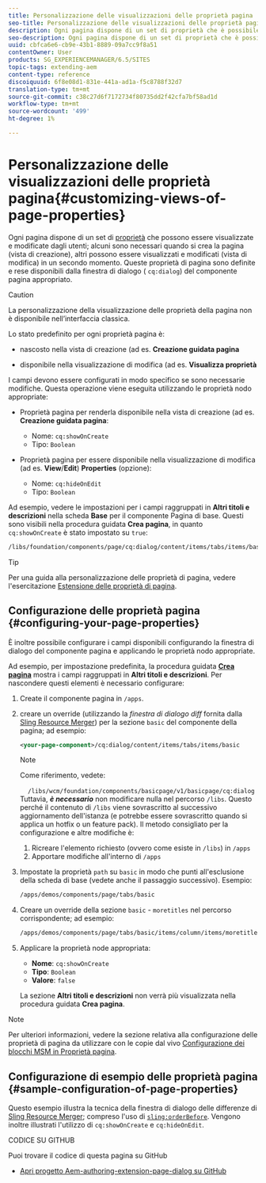 ```yaml
---
title: Personalizzazione delle visualizzazioni delle proprietà pagina
seo-title: Personalizzazione delle visualizzazioni delle proprietà pagina
description: Ogni pagina dispone di un set di proprietà che è possibile modificare come necessario
seo-description: Ogni pagina dispone di un set di proprietà che è possibile modificare come necessario
uuid: cbfca6e6-cb9e-43b1-8889-09a7cc9f8a51
contentOwner: User
products: SG_EXPERIENCEMANAGER/6.5/SITES
topic-tags: extending-aem
content-type: reference
discoiquuid: 6f8e08d1-831e-441a-ad1a-f5c8788f32d7
translation-type: tm+mt
source-git-commit: c38c27d6f7172734f80735dd2f42cfa7bf58ad1d
workflow-type: tm+mt
source-wordcount: '499'
ht-degree: 1%

---
```



# Personalizzazione delle visualizzazioni delle proprietà pagina{#customizing-views-of-page-properties}

Ogni pagina dispone di un set di [proprietà](/help/sites-authoring/editing-page-properties.md) che possono essere visualizzate e modificate dagli utenti; alcuni sono necessari quando si crea la pagina (vista di creazione), altri possono essere visualizzati e modificati (vista di modifica) in un secondo momento. Queste proprietà di pagina sono definite e rese disponibili dalla finestra di dialogo ( `cq:dialog`) del componente pagina appropriato.

>[!CAUTION]
>
>La personalizzazione della visualizzazione delle proprietà della pagina non è disponibile nell’interfaccia classica.

Lo stato predefinito per ogni proprietà pagina è:

* nascosto nella vista di creazione (ad es. **Creazione guidata pagina**

* disponibile nella visualizzazione di modifica (ad es. **Visualizza proprietà**

I campi devono essere configurati in modo specifico se sono necessarie modifiche. Questa operazione viene eseguita utilizzando le proprietà nodo appropriate:

* Proprietà pagina per renderla disponibile nella vista di creazione (ad es. **Creazione guidata pagina**:

   * Nome: `cq:showOnCreate`
   * Tipo: `Boolean`

* Proprietà pagina per essere disponibile nella visualizzazione di modifica (ad es. **View**/**Edit**) **Properties** (opzione):

   * Nome: `cq:hideOnEdit`
   * Tipo: `Boolean`

Ad esempio, vedere le impostazioni per i campi raggruppati in **Altri titoli e descrizioni** nella scheda **Base** per il componente Pagina di base. Questi sono visibili nella procedura guidata **Crea pagina**, in quanto `cq:showOnCreate` è stato impostato su `true`:

```xml
/libs/foundation/components/page/cq:dialog/content/items/tabs/items/basic/items/column/items/moretitles
```

>[!TIP]
>
>Per una guida alla personalizzazione delle proprietà di pagina, vedere l&#39;esercitazione [Estensione delle proprietà di pagina](https://docs.adobe.com/content/help/en/experience-manager-learn/sites/developing/page-properties-technical-video-develop.html).

## Configurazione delle proprietà pagina {#configuring-your-page-properties}

È inoltre possibile configurare i campi disponibili configurando la finestra di dialogo del componente pagina e applicando le proprietà nodo appropriate.

Ad esempio, per impostazione predefinita, la procedura guidata [**Crea pagina**](/help/sites-authoring/managing-pages.md#creating-a-new-page) mostra i campi raggruppati in **Altri titoli e descrizioni**. Per nascondere questi elementi è necessario configurare:

1. Create il componente pagina in `/apps`.
1. creare un override (utilizzando la *finestra di dialogo diff* fornita dalla [Sling Resource Merger](/help/sites-developing/sling-resource-merger.md)) per la sezione `basic` del componente della pagina; ad esempio:

   ```xml
   <your-page-component>/cq:dialog/content/items/tabs/items/basic
   ```

   >[!NOTE]
   >
   >Come riferimento, vedete:
   >
   >    `/libs/wcm/foundation/components/basicpage/v1/basicpage/cq:dialog`
   Tuttavia, ***è necessario*** non modificare nulla nel percorso `/libs`.
   Questo perché il contenuto di `/libs` viene sovrascritto al successivo aggiornamento dell&#39;istanza (e potrebbe essere sovrascritto quando si applica un hotfix o un feature pack).
   Il metodo consigliato per la configurazione e altre modifiche è:
   1. Ricreare l&#39;elemento richiesto (ovvero come esiste in `/libs`) in `/apps`
   1. Apportare modifiche all&#39;interno di `/apps`


1. Impostate la proprietà `path` su `basic` in modo che punti all&#39;esclusione della scheda di base (vedete anche il passaggio successivo). Esempio:

   ```xml
   /apps/demos/components/page/tabs/basic
   ```

1. Creare un override della sezione `basic` - `moretitles` nel percorso corrispondente; ad esempio:

   ```xml
   /apps/demos/components/page/tabs/basic/items/column/items/moretitles
   ```

1. Applicare la proprietà node appropriata:

   * **Nome**: `cq:showOnCreate`
   * **Tipo**: `Boolean`
   * **Valore**:  `false`

   La sezione **Altri titoli e descrizioni** non verrà più visualizzata nella procedura guidata **Crea pagina**.

>[!NOTE]
Per ulteriori informazioni, vedere la sezione relativa alla configurazione delle proprietà di pagina da utilizzare con le copie dal vivo [Configurazione dei blocchi MSM in Proprietà pagina](/help/sites-developing/extending-msm.md#configuring-msm-locks-on-page-properties-touch-enabled-ui).

## Configurazione di esempio delle proprietà pagina {#sample-configuration-of-page-properties}

Questo esempio illustra la tecnica della finestra di dialogo delle differenze di [Sling Resource Merger](/help/sites-developing/sling-resource-merger.md); compreso l&#39;uso di [`sling:orderBefore`](/help/sites-developing/sling-resource-merger.md#properties). Vengono inoltre illustrati l&#39;utilizzo di `cq:showOnCreate` e `cq:hideOnEdit`.

CODICE SU GITHUB

Puoi trovare il codice di questa pagina su GitHub

* [Apri progetto Aem-authoring-extension-page-dialog su GitHub](https://github.com/Adobe-Marketing-Cloud/aem-authoring-extension-page-dialog)
